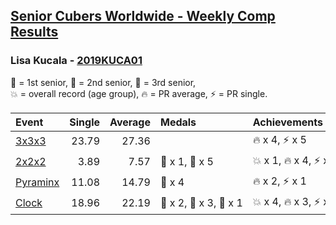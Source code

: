 <style>table {white-space: nowrap;}</style>

## [Senior Cubers Worldwide - Weekly Comp Results](/scw-comp/results/)
### Lisa Kucala - [2019KUCA01](https://www.worldcubeassociation.org/persons/2019KUCA01)

<span style="white-space: nowrap;">🥇 = 1st senior</span>, <span style="white-space: nowrap;">🥈 = 2nd senior</span>, <span style="white-space: nowrap;">🥉 = 3rd senior</span>, <span style="white-space: nowrap;">💥 = overall record (age group)</span>, <span style="white-space: nowrap;">🔥 = PR average</span>, <span style="white-space: nowrap;">⚡ = PR single</span>.

| Event | Single | Average | Medals | Achievements|
| :-- | --: | --: | :-- | :-- |
| [3x3x3](333.md) | 23.79 | 27.36 |  | 🔥 x 4, ⚡ x 5 |
| [2x2x2](222.md) | 3.89 | 7.57 | 🥈 x 1, 🥉 x 5 | 💥 x 1, 🔥 x 4, ⚡ x 6 |
| [Pyraminx](pyram.md) | 11.08 | 14.79 | 🥉 x 4 | 🔥 x 2, ⚡ x 1 |
| [Clock](clock.md) | 18.96 | 22.19 | 🥇 x 2, 🥈 x 3, 🥉 x 1 | 💥 x 4, 🔥 x 3, ⚡ x 3 |

<!-- Global site tag (gtag.js) - Google Analytics -->
<script async src="https://www.googletagmanager.com/gtag/js?id=UA-86348435-3"></script>
<script>window.dataLayer = window.dataLayer || []; function gtag() {dataLayer.push(arguments);} gtag('js', new Date()); gtag('config', 'UA-86348435-3');</script>
